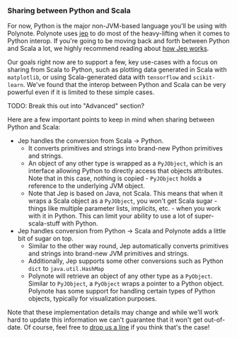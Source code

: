 
### Sharing between Python and Scala

For now, Python is the major non-JVM-based language you'll be using with Polynote. Polynote uses
[jep](https://github.com/ninia/jep) to do most of the heavy-lifting when it comes to Python interop. If you're going to
be moving back and forth between Python and Scala a lot, we highly recommend reading about
[how Jep works](https://github.com/ninia/jep/wiki/How-Jep-Works).

Our goals right now are to support a few, key use-cases with a focus on sharing from Scala to Python,
such as plotting data generated in Scala with `matplotlib`, or using Scala-generated data with `tensorflow` and
`scikit-learn`. We've found that the interop between Python and Scala can be very powerful even if it is limited to these
simple cases.

TODO: Break this out into "Advanced" section?

Here are a few important points to keep in mind when sharing between Python and Scala:

* Jep handles the conversion from Scala -> Python.
    * It converts primitives and strings into brand-new Python primitives and strings.
    * An object of any other type is wrapped as a `PyJObject`, which is an interface allowing Python to directly access
      that objects attributes. Note that in this case, nothing is copied - `PyJObject` holds a reference to the underlying
      JVM object.
    * Note that Jep is based on Java, not Scala. This means that when it wraps a Scala object as a `PyJObject`, you won't
      get Scala sugar - things like multiple parameter lists, implicits, etc. - when you work with it in Python.
      This can limit your ability to use a lot of super-scala-stuff with Python.
* Jep handles conversion from Python -> Scala and Polynote adds a little bit of sugar on top.
    * Similar to the other way round, Jep automatically converts primitives and strings into brand-new JVM primitives and strings.
    * Additionally, Jep supports some other conversions such as Python `dict` to `java.util.HashMap`
    * Polynote will retrieve an object of any other type as a `PyObject`. Similar to `PyJObject`, a `PyObject` wraps a pointer
      to a Python object. Polynote has some support for handling certain types of Python objects, typically for visualization
      purposes.

Note that these implementation details may change and while we'll work hard to update this information we can't guarantee
that it won't get out-of-date. Of course, feel free to [drop us a line](https://gitter.im/polynote/polynote) if you
think that's the case!